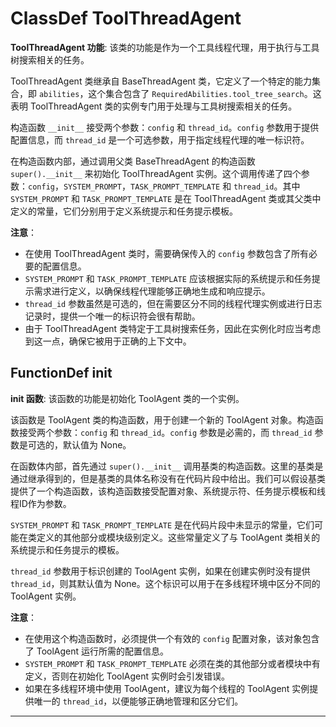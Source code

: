 # ClassDef ToolThreadAgent
**ToolThreadAgent 功能**: 该类的功能是作为一个工具线程代理，用于执行与工具树搜索相关的任务。

ToolThreadAgent 类继承自 BaseThreadAgent 类，它定义了一个特定的能力集合，即 `abilities`，这个集合包含了 `RequiredAbilities.tool_tree_search`。这表明 ToolThreadAgent 类的实例专门用于处理与工具树搜索相关的任务。

构造函数 `__init__` 接受两个参数：`config` 和 `thread_id`。`config` 参数用于提供配置信息，而 `thread_id` 是一个可选参数，用于指定线程代理的唯一标识符。

在构造函数内部，通过调用父类 BaseThreadAgent 的构造函数 `super().__init__` 来初始化 ToolThreadAgent 实例。这个调用传递了四个参数：`config`，`SYSTEM_PROMPT`，`TASK_PROMPT_TEMPLATE` 和 `thread_id`。其中 `SYSTEM_PROMPT` 和 `TASK_PROMPT_TEMPLATE` 是在 ToolThreadAgent 类或其父类中定义的常量，它们分别用于定义系统提示和任务提示模板。

**注意**：
- 在使用 ToolThreadAgent 类时，需要确保传入的 `config` 参数包含了所有必要的配置信息。
- `SYSTEM_PROMPT` 和 `TASK_PROMPT_TEMPLATE` 应该根据实际的系统提示和任务提示需求进行定义，以确保线程代理能够正确地生成和响应提示。
- `thread_id` 参数虽然是可选的，但在需要区分不同的线程代理实例或进行日志记录时，提供一个唯一的标识符会很有帮助。
- 由于 ToolThreadAgent 类特定于工具树搜索任务，因此在实例化时应当考虑到这一点，确保它被用于正确的上下文中。
## FunctionDef __init__
**__init__ 函数**: 该函数的功能是初始化 ToolAgent 类的一个实例。

该函数是 ToolAgent 类的构造函数，用于创建一个新的 ToolAgent 对象。构造函数接受两个参数：`config` 和 `thread_id`。`config` 参数是必需的，而 `thread_id` 参数是可选的，默认值为 None。

在函数体内部，首先通过 `super().__init__` 调用基类的构造函数。这里的基类是通过继承得到的，但是基类的具体名称没有在代码片段中给出。我们可以假设基类提供了一个构造函数，该构造函数接受配置对象、系统提示符、任务提示模板和线程ID作为参数。

`SYSTEM_PROMPT` 和 `TASK_PROMPT_TEMPLATE` 是在代码片段中未显示的常量，它们可能在类定义的其他部分或模块级别定义。这些常量定义了与 ToolAgent 类相关的系统提示和任务提示的模板。

`thread_id` 参数用于标识创建的 ToolAgent 实例，如果在创建实例时没有提供 `thread_id`，则其默认值为 None。这个标识可以用于在多线程环境中区分不同的 ToolAgent 实例。

**注意**：
- 在使用这个构造函数时，必须提供一个有效的 `config` 配置对象，该对象包含了 ToolAgent 运行所需的配置信息。
- `SYSTEM_PROMPT` 和 `TASK_PROMPT_TEMPLATE` 必须在类的其他部分或者模块中有定义，否则在初始化 ToolAgent 实例时会引发错误。
- 如果在多线程环境中使用 ToolAgent，建议为每个线程的 ToolAgent 实例提供唯一的 `thread_id`，以便能够正确地管理和区分它们。
***
